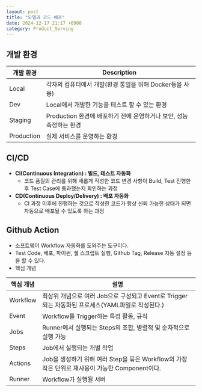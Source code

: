 ```yaml
---
layout: post
title: "모델과 코드 배포"
date: 2024-12-17 21:17 +0900
category: Product_Serving
---
```

## 개발 환경

| **개발 환경** | Description |
| --- | --- |
| Local | 각자의 컴퓨터에서 개발(환경 통일을 위해 Docker등을 사용) |
| Dev | Local에서 개발한 기능을 테스트 할 수 있는 환경 |
| Staging | Production 환경에 배포하기 전에 운영하거나 보안, 성능 측정하는 환경 |
| Production | 실제 서비스를 운영하는 환경 |

## CI/CD

- **CI(Continuous Integration) : 빌드, 테스트 자동화**
    - 코드 품질의 관리를 위해 새롭게 작성한 코드 변경 사항이 Build, Test 진행한 후 Test Case에 통과했는지 확인하는 과정
- **CD(Continuous Deploy/Delivery) : 배포 자동화**
    - CI 과정 이후에 진행하는 것으로 작성한 코드가 항상 신뢰 가능한 상태가 되면 자동으로 배포될 수 있도록 하는 과정

## Github Action

- 소프트웨어 Workflow 자동화를 도와주는 도구이다.
- Test Code, 배포, 파이썬, 쉘 스크립트 실행, Github Tag, Release 자동 설정 등을 할 수 있다.
- 핵심 개념

| **핵심 개념** | **설명** |
| --- | --- |
| Workflow | 최상위 개념으로 여러 Job으로 구성되고 Event로 Trigger되는 자동화된 프로세스(YAML파일로 작성된다.) |
| Event | Workflow를 Trigger하는 특정 활동, 규칙 |
| Jobs | Runner에서 실행되는 Steps의 조합, 병렬적 및 순차적으로 실행 가능 |
| Steps | Job에서 실행되는 개별 작업 |
| Actions | Job을 생성하기 위해 여러 Step을 묶은 Workflow의 가장 작은 단위로 재사용이 가능한 Component이다. |
| Runner | Workflow가 실행될 서버 |
